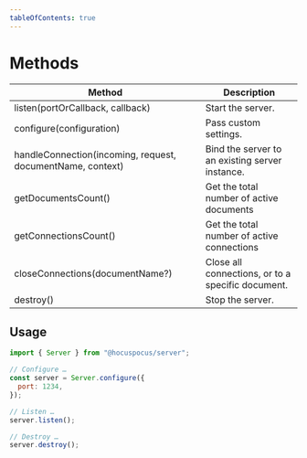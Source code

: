 ```yaml
---
tableOfContents: true
---
```


# Methods

| Method                                                     | Description                                       |
| ---------------------------------------------------------- | ------------------------------------------------- |
| listen(portOrCallback, callback)                           | Start the server.                                 |
| configure(configuration)                                   | Pass custom settings.                             |
| handleConnection(incoming, request, documentName, context) | Bind the server to an existing server instance.   |
| getDocumentsCount()                                        | Get the total number of active documents          |
| getConnectionsCount()                                      | Get the total number of active connections        |
| closeConnections(documentName?)                            | Close all connections, or to a specific document. |
| destroy()                                                  | Stop the server.                                  |

## Usage

```js
import { Server } from "@hocuspocus/server";

// Configure …
const server = Server.configure({
  port: 1234,
});

// Listen …
server.listen();

// Destroy …
server.destroy();
```
